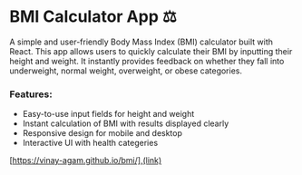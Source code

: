# BMI Calculator App ⚖️
A simple and user-friendly Body Mass Index (BMI) calculator built with React. This app allows users to quickly calculate their BMI by inputting their height and weight. It instantly provides feedback on whether they fall into underweight, normal weight, overweight, or obese categories.

### Features:

- Easy-to-use input fields for height and weight
- Instant calculation of BMI with results displayed clearly
- Responsive design for mobile and desktop
- Interactive UI with health categeries

[https://vinay-agam.github.io/bmi/],(link)
